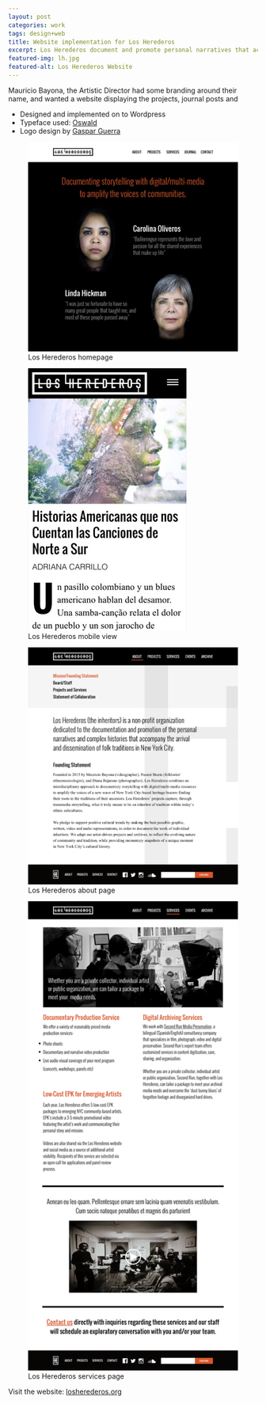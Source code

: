 ```yaml
---
layout: post
categories: work
tags: design+web
title: Website implementation for Los Herederos
excerpt: Los Herederos document and promote personal narratives that accompany the arrival and dissemination of folk traditions.
featured-img: lh.jpg
featured-alt: Los Herederos Website
---
```


Mauricio Bayona, the Artistic Director had some branding around their name, and wanted a website displaying the projects, journal posts and
* Designed and implemented on to Wordpress
* Typeface used: [Oswald](https://fonts.google.com/specimen/Oswald)
* Logo design by [Gaspar Guerra](http://gasparguerra.nyc/los-herederos/)

<div class="mt-4 mb-4 d-grid d-grid-screenshots">
  <div>
    <figure>
      <div class="screenshot screenshot-chrome">
        <img src="img/lh.jpg" loading="lazy" class="border border-light">
      </div>
      <figcaption>Los Herederos homepage</figcaption>
    </figure>
  </div>
  <div class="d-flex align-items-end">
    <figure>
      <div class="screenshot-device screenshot-mobile">
      <img src="img/lh-mobile.jpg" loading="lazy">
      </div>
      <figcaption>Los Herederos mobile view</figcaption>
    </figure>
  </div>
</div>

<figure class="mb-4">
  <div class="screenshot screenshot-chrome">
    <img src="img/lh-about.png" loading="lazy" class="border border-light">
  </div>
  <figcaption>Los Herederos about page</figcaption>
</figure>

<figure class="mb-4">
  <div class="screenshot screenshot-chrome">
    <img src="img/lh-services.png" loading="lazy" class="border border-light">
  </div>
  <figcaption>Los Herederos services page</figcaption>
</figure>

Visit the website: [losherederos.org](http://losherederos.org)
